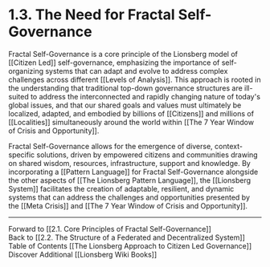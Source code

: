 # 1.3. The Need for Fractal Self-Governance

Fractal Self-Governance is a core principle of the Lionsberg model of [[Citizen Led]] self-governance, emphasizing the importance of self-organizing systems that can adapt and evolve to address complex challenges across different [[Levels of Analysis]]. This approach is rooted in the understanding that traditional top-down governance structures are ill-suited to address the interconnected and rapidly changing nature of today's global issues, and that our shared goals and values must ultimately be localized, adapted, and embodied by billions of [[Citizens]] and millions of [[Localities]] simultaneously around the world within [[The 7 Year Window of Crisis and Opportunity]]. 

Fractal Self-Governance allows for the emergence of diverse, context-specific solutions, driven by empowered citizens and communities drawing on shared wisdom, resources, infrastructure, support and knowledge. By incorporating a [[Pattern Language]] for Fractal Self-Governance alongside the other aspects of [[The Lionsberg Pattern Language]], the [[Lionsberg System]] facilitates the creation of adaptable, resilient, and dynamic systems that can address the challenges and opportunities presented by the [[Meta Crisis]] and [[The 7 Year Window of Crisis and Opportunity]].

___

Forward to [[2.1. Core Principles of Fractal Self-Governance]]  
Back to [[2.2. The Structure of a Federated and Decentralized System]] 
Table of Contents [[The Lionsberg Approach to Citizen Led Governance]]
Discover Additional [[Lionsberg Wiki Books]]  